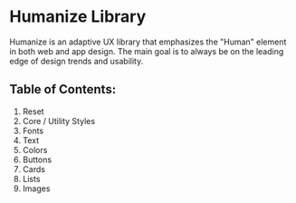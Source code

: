 # Humanize Library
Humanize is an adaptive UX library that emphasizes the "Human" element in both web and app design. The main goal is to always be on the leading edge of design trends and usability.

## Table of Contents:
1. Reset
2. Core / Utility Styles
3. Fonts
4. Text
5. Colors
6. Buttons
7. Cards
8. Lists
9. Images